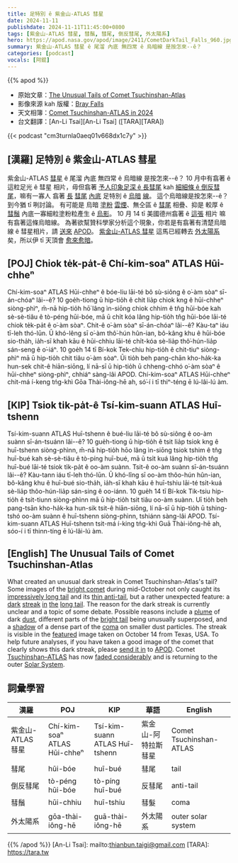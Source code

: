 ```yaml
---
title: 足特別 ê 紫金山-ATLAS 彗星
date: 2024-11-11
publishdate: 2024-11-11T11:45:00+0800
tags: [紫金山-ATLAS 彗星, 彗鬚, 彗尾, 倒反彗尾, 外太陽系]
hero: https://apod.nasa.gov/apod/image/2411/CometDarkTail_Falls_960.jpg
summary: 紫金山-ATLAS 彗星 ê 尾溜 內底 無四常 ê 烏暗線 是按怎來--ê？
categories: [podcast]
vocals: [阿錕]
---
```


{{% apod %}}

- 原始文章：[The Unusual Tails of Comet Tsuchinshan-Atlas](https://apod.nasa.gov/apod/ap241111.html)
- 影像來源 kah 版權：[Bray Falls](https://www.instagram.com/astrofalls/)
- 天文相簿：[Comet Tsuchinshan-ATLAS in 2024](https://www.facebook.com/media/set/?vanity=APOD.Sky&set=a.516503464411569)
- 台文翻譯：[An-Li Tsai][An-Li Tsai] ([TARA][TARA])

{{< podcast "cm3turnla0aeq01v668dx1c7y" >}}

## [漢羅] 足特別 ê 紫金山-ATLAS 彗星
紫金山-ATLAS [彗星][bright comet] ê 尾溜 內底 無四常 ê 烏暗線 是按怎來--ê？
10 月中有翕著 ê 這粒足光 ê 彗星 相片，毋但翕著 [予人印象足深 ê 長彗尾][impressively long tail] kah [細細條 ê 倒反彗尾][thin anti-tail]，嘛有一寡人 翕著 [長][the] [彗尾][long tail] [內底][in] 足特別 ê [烏暗][dark] [線][streak]。
這个烏暗線是按怎來--ê？
到今猶 tī 咧討論。
有可能是 烏暗 [塗粉][dust] [雲煙][plume]、無仝區 ê [彗尾][bright tail] 相疊、抑是 較厚 ê [彗鬚][coma] 內底一寡細粒塗粉粒產生 ê [烏影][shadow]。
10 月 14 tī 美國德州翕著 ê [這張][featured] 相片 嘛有翕著這條烏暗線。
為著欲幫贊科學家分析這个現象，你若是有翕著有清楚烏暗線 ê 彗星相片，請 [送來][send it in] [APOD][APOD]。
[紫金山-ATLAS 彗星][Tsuchinshan–ATLAS] 這馬已經轉去 [外太陽系][Solar System] 矣，所以伊 tī 天頂會 [愈來愈暗][faded considerably]。

## [POJ] Chiok te̍k-pa̍t-ê Chí-kim-soaⁿ ATLAS Hūi-chheⁿ
Chí-kim-soaⁿ ATLAS Hūi-chheⁿ ê bóe-liu lāi-té bô sù-siông ê o͘-àm sòaⁿ sī-án-chóaⁿ lâi--ê?
10 goe̍h-tiong ū hip-tio̍h ê chit lia̍p chiok kng ê hūi-chheⁿ siòng-phìⁿ, m̄-nā hip-tio̍h hō͘ lâng ìn-siōng chiok chhim ê tn̂g hūi-bóe kah sè-sè-tiâu ê tò-péng hūi-bóe, mā ū chi̍t kóa lâng hip-tio̍h tn̂g hūi-bóe lāi-té chiok te̍k-pa̍t ê o͘-àm sòaⁿ.
Chit-ê o͘-àm sòaⁿ sī-án-chóaⁿ lâi--ê?
Kàu-taⁿ iáu tī-leh thó-lūn.
Ū khó-lêng sī o͘-àm thô͘-hún hûn-ian, bô-kâng khu ê hūi-bóe sio-tha̍h, ia̍h-sī khah kāu ê hūi-chhiu lāi-té chi̍t-kóa sè-lia̍p thô͘-hún-lia̍p sán-seng ê o͘-iáⁿ.
10 goe̍h 14 tī Bí-kok Tek-chiu hip-tio̍h ê chit-tiuⁿ siòng-phìⁿ mā ū hip-tio̍h chit tiâu o͘-àm sòaⁿ.
Ūi tio̍h beh pang-chān kho-ha̍k-ka hun-sek chit-ê hiān-siōng, lí nā-sī ū hip-tio̍h ū chheng-chhó o͘-àm sòaⁿ ê hūi-chheⁿ siòng-phìⁿ, chhiáⁿ sàng-lâi APOD.
Chí-kim-soaⁿ ATLAS Hūi-chheⁿ chit-má í-keng tńg-khì Gōa Thài-iông-hē ah, só͘-í i tī thiⁿ-téng ē lú-lâi-lú àm.

## [KIP] Tsiok ti̍k-pa̍t-ê Tsí-kim-suann ATLAS Huī-tshenn
Tsí-kim-suann ATLAS Huī-tshenn ê bué-liu lāi-té bô sù-siông ê oo-àm suànn sī-án-tsuánn lâi--ê?
10 gue̍h-tiong ū hip-tio̍h ê tsit lia̍p tsiok kng ê huī-tshenn siòng-phìnn, m̄-nā hip-tio̍h hōo lâng ìn-siōng tsiok tshim ê tn̂g huī-bué kah sè-sè-tiâu ê tò-píng huī-bué, mā ū tsi̍t kuá lâng hip-tio̍h tn̂g huī-bué lāi-té tsiok ti̍k-pa̍t ê oo-àm suànn.
Tsit-ê oo-àm suànn sī-án-tsuánn lâi--ê?
Kàu-tann iáu tī-leh thó-lūn.
Ū khó-lîng sī oo-àm thôo-hún hûn-ian, bô-kâng khu ê huī-bué sio-tha̍h, ia̍h-sī khah kāu ê huī-tshiu lāi-té tsi̍t-kuá sè-lia̍p thôo-hún-lia̍p sán-sing ê oo-iánn.
10 gue̍h 14 tī Bí-kok Tik-tsiu hip-tio̍h ê tsit-tiunn siòng-phìnn mā ū hip-tio̍h tsit tiâu oo-àm suànn.
Uī tio̍h beh pang-tsān kho-ha̍k-ka hun-sik tsit-ê hiān-siōng, lí nā-sī ū hip-tio̍h ū tshing-tshó oo-àm suànn ê huī-tshenn siòng-phìnn, tshiánn sàng-lâi APOD.
Tsí-kim-suann ATLAS Huī-tshenn tsit-má í-king tńg-khì Guā Thài-iông-hē ah, sóo-í i tī thinn-tíng ē lú-lâi-lú àm.

## [English] The Unusual Tails of Comet Tsuchinshan-Atlas
What created an unusual dark streak in Comet Tsuchinshan-Atlas's tail?
Some images of the [bright comet][bright comet] during mid-October not only caught its [impressively long tail][impressively long tail] and its [thin anti-tail][thin anti-tail], but a rather unexpected feature: a [dark][dark] [streak][streak] [in][in] [the][the] [long tail][long tail].
The reason for the dark streak is currently unclear and a topic of some debate.
Possible reasons include a [plume][plume] of dark [dust][dust], different parts of the [bright tail][bright tail] being unusually superposed, and a [shadow][shadow] of a dense part of the [coma][coma] on smaller dust particles.
The streak is visible in the [featured][featured] image taken on October 14 from Texas, USA.
To help future analyses, if you have taken a good image of the comet that clearly shows this dark streak, please [send it in][send it in] to [APOD][APOD].
Comet [Tsuchinshan–ATLAS][Tsuchinshan–ATLAS] has now [faded considerably][faded considerably] and is returning to the outer [Solar System][Solar System].

## 詞彙學習
|漢羅|POJ|KIP|華語|English|
|-|-|-|-|-|
| 紫金山-ATLAS 彗星 | Chí-kim-soaⁿ ATLAS Hūi-chheⁿ | Tsí-kim-suann ATLAS Huī-tshenn | 紫金山-阿特拉斯 彗星 | Comet Tsuchinshan-ATLAS |
| 彗尾 | hūi-bóe | huī-bué | 彗尾 | tail |
| 倒反彗尾 | tò-péng hūi-bóe | tò-píng huī-bué | 反彗尾 | anti-tail |
| 彗鬚 | hūi-chhiu | huī-tshiu | 彗髮 | coma |
| 外太陽系 | gōa-thài-iông-hē | guā-thài-iông-hē | 外太陽系 | outer solar system |

{{% /apod %}}
[An-Li Tsai]: mailto:thianbun.taigi@gmail.com
[TARA]: https://tara.tw

[copyright]: https://apod.nasa.gov/apod/fap/lib/about_apod.html#srapply
[License3]: https://creativecommons.org/licenses/by-nc-nd/3.0/
[License2]:https://creativecommons.org/licenses/by-nc-nd/2.0/

[bright comet]:https://en.wikipedia.org/wiki/C/2023_A3_(Tsuchinshan%E2%80%93ATLAS)
[impressively long tail]:https://apod.nasa.gov/apod/ap241007.html
[thin anti-tail]:https://apod.nasa.gov/apod/ap241021.html
[dark]:https://www.facebook.com/photo.php?fbid=539576478770934
[streak]:https://www.facebook.com/photo/?fbid=535555052506410
[in]:https://spaceweathergallery2.com/indiv_upload.php?upload_id=216720
[the]:https://spaceweathergallery2.com/indiv_upload.php?upload_id=216512
[long tail]:https://spaceweathergallery2.com/indiv_upload.php?upload_id=216118
[plume]:https://apod.nasa.gov/apod/ap170416.html
[dust]:https://en.wikipedia.org/wiki/Comet_dust
[bright tail]:https://apod.nasa.gov/apod/ap220112.html
[shadow]:https://apod.nasa.gov/apod/ap240211.html
[coma]:https://en.wikipedia.org/wiki/Coma_(comet)
[featured]:https://www.astrobin.com/znqqs1/
[send it in]:https://apod.nasa.gov/apod/lib/apsubmit2015.html
[APOD]:https://apod.nasa.gov/apod/lib/about_apod.html
[Tsuchinshan–ATLAS]:https://theskylive.com/how-bright-is-c2023a3
[faded considerably]:https://cdn.mos.cms.futurecdn.net/JzqhuEDTRfCZKMKHUxPySB-1200-80.jpg
[Solar System]:https://science.nasa.gov/solar-system/solar-system-facts/
